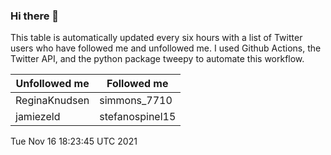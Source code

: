 ### Hi there 👋

This table is automatically updated every six hours with a list of Twitter users who have followed me and unfollowed me. I used Github Actions, the Twitter API, and the python package tweepy to automate this workflow.

| Unfollowed me |  Followed me |
| --- | --- |
|ReginaKnudsen|simmons_7710|
|jamiezeld|stefanospinel15|
Tue Nov 16 18:23:45 UTC 2021

